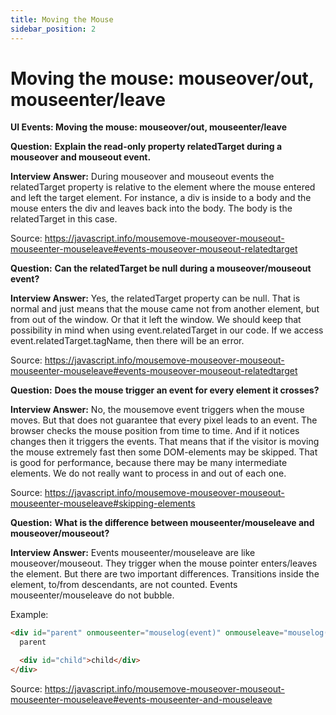 ```yaml
---
title: Moving the Mouse
sidebar_position: 2
---
```


# Moving the mouse: mouseover/out, mouseenter/leave

**UI Events: Moving the mouse: mouseover/out, mouseenter/leave**

**Question:** **Explain the read-only property relatedTarget during a mouseover and mouseout event.**

**Interview Answer:** During mouseover and mouseout events the relatedTarget property is relative to the element where the mouse entered and left the target element. For instance, a div is inside to a body and the mouse enters the div and leaves back into the body. The body is the relatedTarget in this case.

Source: <https://javascript.info/mousemove-mouseover-mouseout-mouseenter-mouseleave#events-mouseover-mouseout-relatedtarget>

**Question:** **Can the relatedTarget be null during a mouseover/mouseout event?**

**Interview Answer:** Yes, the relatedTarget property can be null. That is normal and just means that the mouse came not from another element, but from out of the window. Or that it left the window. We should keep that possibility in mind when using event.relatedTarget in our code. If we access event.relatedTarget.tagName, then there will be an error.

Source: <https://javascript.info/mousemove-mouseover-mouseout-mouseenter-mouseleave#events-mouseover-mouseout-relatedtarget>

**Question:** **Does the mouse trigger an event for every element it crosses?**

**Interview Answer:** No, the mousemove event triggers when the mouse moves. But that does not guarantee that every pixel leads to an event. The browser checks the mouse position from time to time. And if it notices changes then it triggers the events. That means that if the visitor is moving the mouse extremely fast then some DOM-elements may be skipped. That is good for performance, because there may be many intermediate elements. We do not really want to process in and out of each one.

Source: <https://javascript.info/mousemove-mouseover-mouseout-mouseenter-mouseleave#skipping-elements>

**Question:** **What is the difference between mouseenter/mouseleave and mouseover/mouseout?**

**Interview Answer:** Events mouseenter/mouseleave are like mouseover/mouseout. They trigger when the mouse pointer enters/leaves the element. But there are two important differences. Transitions inside the element, to/from descendants, are not counted. Events mouseenter/mouseleave do not bubble.

Example:

```html
<div id="parent" onmouseenter="mouselog(event)" onmouseleave="mouselog(event)">
  parent

  <div id="child">child</div>
</div>
```

Source: <https://javascript.info/mousemove-mouseover-mouseout-mouseenter-mouseleave#events-mouseenter-and-mouseleave>
